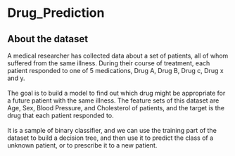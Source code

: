 # Drug_Prediction

<div id="about_dataset">
    <h2>About the dataset</h2>
    A medical researcher has collected data about a set of patients, all of whom suffered from the same illness. During their course of treatment, each patient responded to one of 5 medications, Drug A, Drug B, Drug c, Drug x and y. 
    <br>
    <br>
    The goal is to build a model to find out which drug might be appropriate for a future patient with the same illness. The feature sets of this dataset are Age, Sex, Blood Pressure, and Cholesterol of patients, and the target is the drug that each patient responded to.
    <br>
    <br>
    It is a sample of binary classifier, and we can use the training part of the dataset 
    to build a decision tree, and then use it to predict the class of a unknown patient, or to prescribe it to a new patient.
</div>
